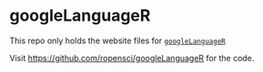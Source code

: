 # googleLanguageR

This repo only holds the website files for [`googleLanguageR`](http://code.markedmondson.me/googleLanguageR/)

Visit https://github.com/ropensci/googleLanguageR for the code.
